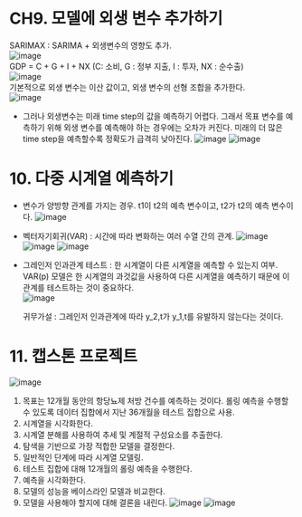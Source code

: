 # CH9. 모델에 외생 변수 추가하기  
SARIMAX : SARIMA + 외생변수의 영향도 추가.   
![image](https://github.com/user-attachments/assets/8d607a8e-0154-4c19-8c6c-bb0b449d2083)  
GDP = C + G + I + NX (C: 소비, G : 정부 지출, I : 투자, NX : 순수출)  
![image](https://github.com/user-attachments/assets/03f1b160-4901-4d3d-84f2-21a17b323542)  
기본적으로 외생 변수는 이산 값이고, 외생 변수의 선형 조합을 추가한다.  
![image](https://github.com/user-attachments/assets/22f22053-b0e8-4f1e-a1d8-224d769fd066)  
 - 그러나 외생변수는 미래 time step의 값을 예측하기 어렵다.
   그래서 목표 변수를 예측하기 위해 외생 변수를 예측해야 하는 경우에는 오차가 커진다.
   미래의 더 많은 time step을 예측할수록 정확도가 급격히 낮아진다.
   ![image](https://github.com/user-attachments/assets/0375ae1f-3db0-4964-ba24-5d11ed51f415)
![image](https://github.com/user-attachments/assets/7b269846-e689-41e8-8abc-93ddad36e68a)

# 10. 다중 시계열 예측하기  
 - 변수가 양방향 관계를 가지는 경우.
   t1이 t2의 예측 변수이고, t2가 t2의 예측 변수이다.
![image](https://github.com/user-attachments/assets/8c1b7895-0642-41fd-a07d-8d8692f34c19)

 - 벡터자기회귀(VAR) : 시간에 따라 변화하는 여러 수열 간의 관계.
   ![image](https://github.com/user-attachments/assets/e2a1b13c-6edc-4d97-b51e-cf170fe81375)
   ![image](https://github.com/user-attachments/assets/cbe8f765-4065-4d37-9939-bb0012e66e50)
   ![image](https://github.com/user-attachments/assets/9a323194-3f80-459b-b7ae-58749145e054)

 - 그레인저 인과관계 테스트 : 한 시계열이 다른 시계열을 예측할 수 있는지 여부.
   VAR(p) 모델은 한 시계열의 과것값을 사용하여 다른 시계열을 예측하기 때문에 이 관계를 테스트하는 것이 중요하다.  
   ![image](https://github.com/user-attachments/assets/f916e67d-b13c-400b-9d0d-886d08fcdc2f)

   귀무가설 : 그레인저 인과관계에 따라 y_2,t가 y_1,t를 유발하지 않는다는 것이다.

# 11. 캡스톤 프로젝트  
![image](https://github.com/user-attachments/assets/12bc9efb-1f97-4f49-a82b-5b29e8e4a05c)  
1. 목표는 12개월 동안의 항당뇨제 처방 건수를 예측하는 것이다.
   롤링 예측을 수행할 수 있도록 데이터 집합에서 지난 36개월을 테스트 집합으로 사용.
2. 시계열을 시각화한다.
3. 시계열 분해를 사용하여 추세 및 계절적 구성요소를 추출한다.
4. 탐색을 기반으로 가장 적합한 모델을 결정한다.
5. 일반적인 단계에 따라 시계열 모델링.
6. 테스트 집합에 대해 12개월의 롤링 예측을 수행한다.
7. 예측을 시각화한다.
8. 모델의 성능을 베이스라인 모델과 비교한다.
9. 모델을 사용해야 할지에 대해 결론을 내린다.
   ![image](https://github.com/user-attachments/assets/b769716b-0452-4854-b242-a56389e61794)
![image](https://github.com/user-attachments/assets/c6d2738e-4f0b-460c-847b-20f5854f484d)




   









